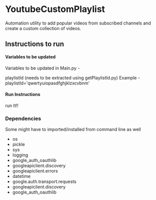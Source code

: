 # YoutubeCustomPlaylist
Automation utility to add popular videos from subscribed channels and create a custom collection of videos.
## Instructions to run
#### Variables to be updated

Variables to be updated in Main.py - 

playlistId (needs to be extracted using getPlaylistId.py)
Example - playlistId='qwertyuiopasdfghjklzxcvbnm'

#### Run Instructions
run It!!

### Dependencies
Some might have to imported/installed from command line as well
- os
- pickle
-  sys
-  logging
-  google_auth_oauthlib
-  googleapiclient.discovery
-  googleapiclient.errors
-  datetime
-  google.auth.transport.requests
-  googleapiclient.discovery
-  google_auth_oauthlib
